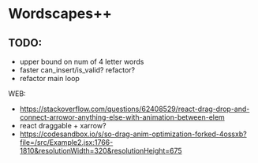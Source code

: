 # Wordscapes++
## TODO:
- upper bound on num of 4 letter words
- faster can_insert/is_valid? refactor?
- refactor main loop


WEB:
- https://stackoverflow.com/questions/62408529/react-drag-drop-and-connect-arrowor-anything-else-with-animation-between-elem
- react draggable + xarrow?
- https://codesandbox.io/s/so-drag-anim-optimization-forked-4ossxb?file=/src/Example2.jsx:1766-1810&resolutionWidth=320&resolutionHeight=675
